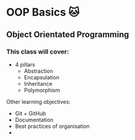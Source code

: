 # OOP Basics :cat:

## Object Orientated Programming

### This class will cover:

- 4 pillars
    - Abstraction
    - Encapsulation
    - Inheritance
    - Polymorphism
    
Other learning objectives:

- Git + GitHub
- Documentation
- Best practices of organisation
- 